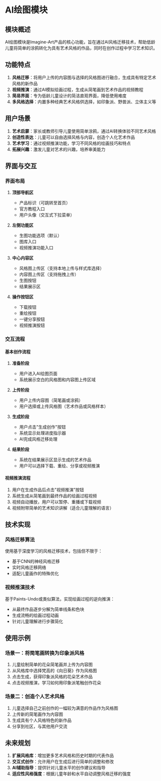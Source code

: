 # AI绘图模块

## 模块概述

AI绘图模块是Imagine-Art产品的核心功能，旨在通过AI风格迁移技术，帮助低龄儿童将简单的涂鸦转化为具有艺术风格的作品，同时在创作过程中学习艺术知识。

## 功能特点

1. **风格迁移**：将用户上传的内容图与选择的风格图进行融合，生成具有特定艺术风格的新作品
2. **视频推演**：通过AI模拟绘画过程，生成从简笔画到艺术作品的视频教程
3. **简易界面**：专为低龄儿童设计的简洁直观界面，降低使用难度
4. **多风格选择**：内置多种经典艺术风格供选择，如印象派、野兽派、立体主义等

## 用户场景

1. **艺术启蒙**：家长或教师引导儿童使用简单涂鸦，通过AI转换体验不同艺术风格
2. **创造性表达**：儿童可以自由选择风格与内容，创造个人化艺术作品
3. **艺术学习**：通过视频推演功能，学习不同风格的绘画技巧和特点
4. **拓展兴趣**：激发儿童对艺术的兴趣，培养审美能力

## 界面与交互

### 界面布局

1. **顶部导航区**
   - 产品标识（可跳转至首页）
   - 官方教程入口
   - 用户头像（交互式下拉菜单）

2. **左侧功能区**
   - 生图功能选项（默认）
   - 图库入口
   - 视频推演功能入口

3. **中心内容区**
   - 风格图上传区（支持本地上传与样式库选择）
   - 内容图上传区（支持拖拽上传）
   - 生图按钮
   - 结果展示区

4. **操作按钮区**
   - 下载按钮
   - 重绘按钮
   - 一键分享按钮
   - 视频推演按钮

### 交互流程

#### 基本创作流程

1. **准备阶段**
   - 用户进入AI绘图页面
   - 系统展示空白的风格图和内容图上传区域

2. **上传阶段**
   - 用户上传内容图（简笔画或涂鸦）
   - 用户选择或上传风格图（艺术作品或风格样本）

3. **生成阶段**
   - 用户点击"生成创作"按钮
   - 系统显示处理进度指示器
   - AI完成风格迁移处理

4. **结果阶段**
   - 系统在结果展示区显示生成的艺术作品
   - 用户可以选择下载、重绘、分享或视频推演

#### 视频推演流程

1. 用户在生成作品后点击"视频推演"按钮
2. 系统生成从简笔画到最终作品的绘画过程视频
3. 视频自动播放，用户可以暂停、重播或下载视频
4. 视频附带简单的艺术知识讲解（适合儿童理解的语言）

## 技术实现

### 风格迁移算法

使用基于深度学习的风格迁移技术，包括但不限于：
- 基于CNN的神经风格迁移
- 实时风格迁移网络
- 适配儿童画作的特殊优化

### 视频推演技术

基于Paints-Undo或类似算法，实现绘画过程的逆向推演：
- 从最终作品逐步分解为简单线条和色块
- 生成流畅的绘画过程动画
- 针对儿童理解进行步骤简化

## 使用示例

### 场景一：将简笔画转换为印象派风格

1. 儿童绘制简单的花朵简笔画并上传为内容图
2. 从风格库中选择梵高的《向日葵》作为风格图
3. 点击生成，获得印象派风格的花朵艺术作品
4. 点击视频推演，学习如何用印象派笔触创作花朵

### 场景二：创造个人艺术风格

1. 儿童选择自己之前创作的一幅较为满意的作品作为风格图
2. 上传新的简笔画作为内容图
3. 生成具有个人风格特色的新作品
4. 分享到社区，与其他用户交流

## 未来规划

1. **扩展风格库**：增加更多艺术风格和历史时期的代表作品
2. **交互式创作**：允许用户在生成后进行简单的调整和修改
3. **AI辅助指导**：提供针对儿童水平的创作建议和指导
4. **适应性风格强度**：根据儿童年龄和水平自动调整风格迁移的强度
